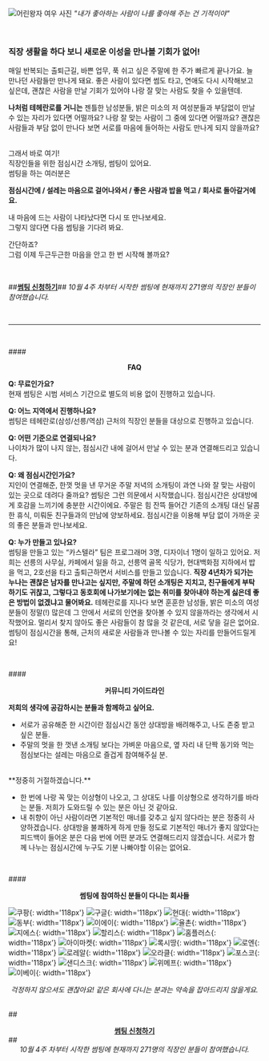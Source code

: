 ![어린왕자 여우 사진](/images/little-prince.jpg)
*"내가 좋아하는 사람이 나를 좋아해 주는 건 기적이야"*

<br>

### **직장 생활을 하다 보니 새로운 이성을 만나볼 기회가 없어!**

매일 반복되는 출퇴근길, 바쁜 업무, 푹 쉬고 싶은 주말에 한 주가 빠르게 끝나가요. 늘 만나던 사람들만 만나게 돼요.
좋은 사람이 있다면 썸도 타고, 연애도 다시 시작해보고 싶은데, 괜찮은 사람을 만날 기회가 있어야 나랑 잘 맞는 사람도 찾을 수 있을텐데.

**나처럼 테헤란로를 거니는** 젠틀한 남성분들, 밝은 미소의 저 여성분들과 부담없이 만날 수 있는 자리가 있다면 어떨까요?
나랑 잘 맞는 사람이 그 중에 있다면 어떨까요? 괜찮은 사람들과 부담 없이 만나다 보면 서로를 마음에 들어하는 사람도 만나게 되지 않을까요?

<br>
그래서 바로 여기!
<br>
직장인들을 위한 점심시간 소개팅, 썸팅이 있어요.

<br>
썸팅을 하는 여러분은 

**점심시간에 / 설레는 마음으로 걸어나와서 / 좋은 사람과 밥을 먹고 / 회사로 돌아갈거에요.**

내 마음에 드는 사람이 나타났다면 다시 또 만나보세요.
<br>
그렇지 않다면 다음 썸팅을 기다려 봐요.

간단하죠? 
<br>
그럼 이제 두근두근한 마음을 안고 한 번 시작해 볼까요?

<br>

##**<a href="http://goo.gl/forms/7WmIWAK97X" onclick="trackOutboundLink('http://goo.gl/forms/7WmIWAK97X'); return false;" target="_blank">썸팅 신청하기</a>**##
*10월 4주 차부터 시작한 썸팅에 현재까지 271명의 직장인 분들이 참여했습니다.*

<br>

-------

<br>

####**<center>FAQ</center>**

**Q: 무료인가요?**
<br>
현재 썸팅은 시범 서비스 기간으로 별도의 비용 없이 진행하고 있습니다. 

**Q: 어느 지역에서 진행하나요?**
<br>
썸팅은 테헤란로(삼성/선릉/역삼) 근처의 직장인 분들을 대상으로 진행하고 있습니다.

**Q: 어떤 기준으로 연결되나요?**
<br>
나이차가 많이 나지 않는, 점심시간 내에 걸어서 만날 수 있는 분과 연결해드리고 있습니다.

**Q: 왜 점심시간인가요?**
<br>
지인이 연결해준, 한껏 멋을 낸 무거운 주말 저녁의 소개팅이 과연 나와 잘 맞는 사람이 있는 곳으로 데려다 줄까요? 썸팅은 그런 의문에서 시작했습니다. 점심시간은 상대방에게 호감을 느끼기에 충분한 시간이에요. 주말은 힘 잔뜩 들어간 기존의 소개팅 대신 달콤한 휴식, 미뤄둔 친구들과의 만남에 양보하세요. 점심시간을 이용해 부담 없이 가까운 곳의 좋은 분들과 만나보세요.

**Q: 누가 만들고 있나요?**
<br>
썸팅을 만들고 있는 “카스텔라” 팀은 프로그래머 3명, 디자이너 1명이 일하고 있어요. 저희는 선릉의 사무실, 카페에서 일을 하고, 선릉역 골목 식당가, 현대백화점 지하에서 밥을 먹고, 2호선을 타고 출퇴근하면서 서비스를 만들고 있습니다.
**직장 4년차가 되가는 누나는 괜찮은 남자를 만나고는 싶지만, 주말에 하던 소개팅은 지치고, 친구들에게 부탁하기도 귀찮고, 그렇다고 동호회에 나가보기에는 없는 취미를 찾아내야 하는게 싫은데 좋은 방법이 없겠냐고 물어봐요.**
테헤란로를 지나다 보면 훈훈한 남성들, 밝은 미소의 여성분들이 정말(!) 많은데 그 안에서 서로의 인연을 찾아볼 수 있지 않을까라는 생각에서 시작했어요. 멀리서 찾지 않아도 좋은 사람들이 참 많을 것 같은데, 서로 닿을 길은 없어요.
썸팅이 점심시간을 통해, 근처의 새로운 사람들과 만나볼 수 있는 자리를 만들어드릴게요!

<br>

####**<center>커뮤니티 가이드라인</center>**

**저희의 생각에 공감하시는 분들과 함께하고 싶어요.**

* 서로가 공유해준 한 시간이란 점심시간 동안 상대방을 배려해주고, 나도 존중 받고 싶은 분들.
* 주말의 멋을 한 껏낸 소개팅 보다는 가벼운 마음으로, 옆 자리 내 단짝 동기와 먹는 점심보다는 설레는 마음으로 즐겁게 참여해주실 분.

<br>
**정중히 거절하겠습니다.**

* 한 번에 나랑 꼭 맞는 이상형이 나오고, 그 상대도 나를 이상형으로 생각하기를 바라는 분들. 저희가 도와드릴 수 있는 분은 아닌 것 같아요. 
* 내 취향이 아닌 사람이라면 기본적인 매너를 갖추고 싶지 않다라는 분은 정중히 사양하겠습니다.
상대방을 불쾌하게 하게 만들 정도로 기본적인 매너가 좋지 않았다는 피드백이 들어온 분은 다음 번에 어떤 분과도 연결해드리지 않겠습니다. 서로가 함께 나누는 점심시간에 누구도 기분 나빠야할 이유는 없어요.

<br>


####**<center>썸팅에 참여하신 분들이 다니는 회사들</center>**

![쿠팡](/images/companies/coupang.png){: width='118px'}
![구글](/images/companies/google.png){: width='118px'}
![현대](/images/companies/hyundai.png){: width='118px'}
![동부](/images/companies/dongbu.png){: width='118px'}
![이에이](/images/companies/ea.png){: width='118px'}
![율촌](/images/companies/yulchon.png){: width='118px'}
![지에스](/images/companies/gsretail.png){: width='118px'}
![할리스](/images/companies/hollys.png){: width='118px'}
![홈플러스](/images/companies/homeplus.png){: width='118px'}
![아이마켓](/images/companies/imarketkorea.png){: width='118px'}
![록시땅](/images/companies/loccitane.png){: width='118px'}
![로엔](/images/companies/loen.png){: width='118px'}
![로레알](/images/companies/loreal.png){: width='118px'}
![오라클](/images/companies/oracle.png){: width='118px'}
![포스코](/images/companies/posco.png){: width='118px'}
![샌디스크](/images/companies/sandisk.png){: width='118px'}
![위메프](/images/companies/wemakeprice.png){: width='118px'}
![이베이](/images/companies/ebay.png){: width='118px'}

*<center>걱정하지 않으셔도 괜찮아요! 같은 회사에 다니는 분과는 약속을 잡아드리지 않을게요.</center>*
<br>

##**<center><a href="http://goo.gl/forms/7WmIWAK97X" onclick="trackOutboundLink('http://goo.gl/forms/7WmIWAK97X'); return false;" target="_blank">썸팅 신청하기</a></center>**##
*<center>10월 4주 차부터 시작한 썸팅에 현재까지 271명의 직장인 분들이 참여했습니다.</center>*
